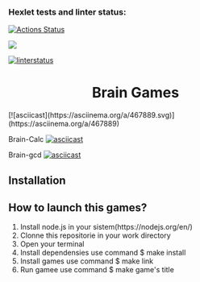 ### Hexlet tests and linter status:
[![Actions Status](https://github.com/Etanu1553/frontend-project-lvl1/workflows/hexlet-check/badge.svg)](https://github.com/Etanu1553/frontend-project-lvl1/actions)

<a href="https://codeclimate.com/github/codeclimate/codeclimate/maintainability"><img src="https://api.codeclimate.com/v1/badges/a99a88d28ad37a79dbf6/maintainability" /></a>

[![linterstatus](https://github.com/Etanu1553/frontend-project-lvl1/actions/workflows/linterstatus.yml/badge.svg)](https://github.com/Etanu1553/frontend-project-lvl1/actions/workflows/linterstatus.yml)

<h1 align="center"> Brain Games</h1 >
 [![asciicast](https://asciinema.org/a/467889.svg)](https://asciinema.org/a/467889)

Brain-Calc [![asciicast](https://asciinema.org/a/468038.svg)](https://asciinema.org/a/468038)

Brain-gcd  [![asciicast](https://asciinema.org/a/m8HhGBBVqOZTFUSQJDzqTJVem.svg)](https://asciinema.org/a/m8HhGBBVqOZTFUSQJDzqTJVem)


<h2>Installation</h2>
<h2>How to launch this games?</h2>
<ol>
  <li>Install node.js in your sistem(https://nodejs.org/en/)</li>
  <li>Clonne this repositorie in your work directory</li>
  <li>Open your terminal</li>
  <li>Install dependensies use command  $ make install</li>
  <li>Install games use command $ make link</li>
  <li>Run gamee use command $ make game's title</li>
  </ol>

